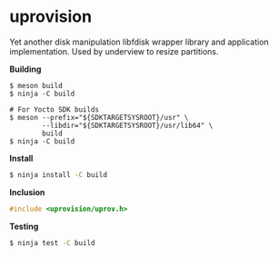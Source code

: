 # uprovision

Yet another disk manipulation libfdisk wrapper library and application implementation.
Used by underview to resize partitions.

**Building**
```
$ meson build
$ ninja -C build

# For Yocto SDK builds
$ meson --prefix="${SDKTARGETSYSROOT}/usr" \
        --libdir="${SDKTARGETSYSROOT}/usr/lib64" \
        build
$ ninja -C build
```

**Install**
```sh
$ ninja install -C build
```

**Inclusion**
```C
#include <uprovision/uprov.h>
```

**Testing**
```sh
$ ninja test -C build
```
